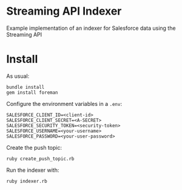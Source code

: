 # Streaming API Indexer

Example implementation of an indexer for Salesforce data using the Streaming API

# Install

As usual:

	bundle install
	gem install foreman

Configure the environment variables in a `.env`:

	SALESFORCE_CLIENT_ID=<client-id>
    SALESFORCE_CLIENT_SECRET=<A-SECRET>
    SALESFORCE_SECURITY_TOKEN=<security-token>
    SALESFORCE_USERNAME=<your-username>
    SALESFORCE_PASSWORD=<your-user-password>

Create the push topic:

	ruby create_push_topic.rb

Run the indexer with:

	ruby indexer.rb
